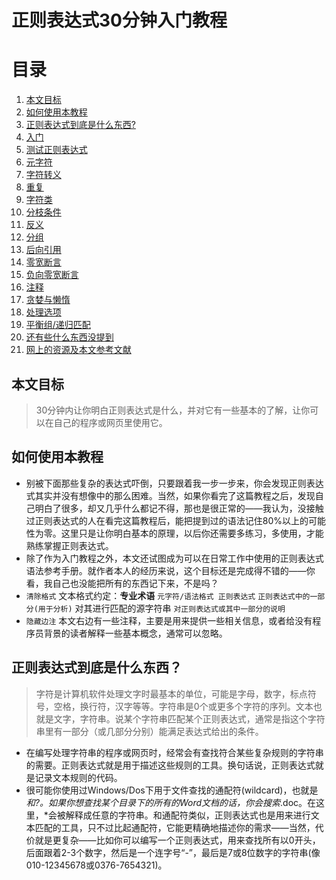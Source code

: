 # 正则表达式30分钟入门教程

# 目录
1. [本文目标](README.md)
2. [如何使用本教程](README.md)
3. [正则表达式到底是什么东西?](README.md)
4. [入门](enterdoor.md)
5. [测试正则表达式](testRegularExp.md)
6. [元字符](/regularGrammar/01metacharacters.md)
7. [字符转义](/regularGrammar/02escapecharacter.md)
8. [重复](/regularGrammar/03repetition.md)
9. [字符类](/regularGrammar/04characterclasses.md)
10. [分枝条件](/regularGrammar/05branchconditions.md)
11. [反义](/regularGrammar/06grouping.md)
12. [分组](/regularGrammar/07antisense.md)
13. [后向引用](/regularGrammar/08aftertotherreference.md)
14. [零宽断言](/regularGrammar/09zerowidthassertion.md)
15. [负向零宽断言](/regularGrammar/10negativetozerowidthassertion.md)
16. [注释](/regularGrammar/11annotation.md)
17. [贪婪与懒惰](/regularGrammar/12greedandlaziness.md)
18. [处理选项](/regularGrammar/13treatmentoptions.md)
19. [平衡组/递归匹配](/regularGrammar/14balancegroup.md)
20. [还有些什么东西没提到](README.md)
21. [网上的资源及本文参考文献](README.md)

## 本文目标
> 30分钟内让你明白正则表达式是什么，并对它有一些基本的了解，让你可以在自己的程序或网页里使用它。

## 如何使用本教程

* 别被下面那些复杂的表达式吓倒，只要跟着我一步一步来，你会发现正则表达式其实并没有想像中的那么困难。当然，如果你看完了这篇教程之后，发现自己明白了很多，却又几乎什么都记不得，那也是很正常的——我认为，没接触过正则表达式的人在看完这篇教程后，能把提到过的语法记住80%以上的可能性为零。这里只是让你明白基本的原理，以后你还需要多练习，多使用，才能熟练掌握正则表达式。
* 除了作为入门教程之外，本文还试图成为可以在日常工作中使用的正则表达式语法参考手册。就作者本人的经历来说，这个目标还是完成得不错的——你看，我自己也没能把所有的东西记下来，不是吗？
* `清除格式` 文本格式约定：**专业术语** `元字符/语法格式 正则表达式` `正则表达式中的一部分(用于分析)` 对其进行匹配的源字符串 `对正则表达式或其中一部分的说明`
* `隐藏边注` 本文右边有一些注释，主要是用来提供一些相关信息，或者给没有程序员背景的读者解释一些基本概念，通常可以忽略。

## 正则表达式到底是什么东西？
> 字符是计算机软件处理文字时最基本的单位，可能是字母，数字，标点符号，空格，换行符，汉字等等。字符串是0个或更多个字符的序列。文本也就是文字，字符串。说某个字符串匹配某个正则表达式，通常是指这个字符串里有一部分（或几部分分别）能满足表达式给出的条件。

* 在编写处理字符串的程序或网页时，经常会有查找符合某些复杂规则的字符串的需要。正则表达式就是用于描述这些规则的工具。换句话说，正则表达式就是记录文本规则的代码。
* 很可能你使用过Windows/Dos下用于文件查找的通配符(wildcard)，也就是*和?。如果你想查找某个目录下的所有的Word文档的话，你会搜索*.doc。在这里，*会被解释成任意的字符串。和通配符类似，正则表达式也是用来进行文本匹配的工具，只不过比起通配符，它能更精确地描述你的需求——当然，代价就是更复杂——比如你可以编写一个正则表达式，用来查找所有以0开头，后面跟着2-3个数字，然后是一个连字号“-”，最后是7或8位数字的字符串(像010-12345678或0376-7654321)。
